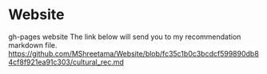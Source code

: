 # Website
gh-pages website
The link below will send you to my recommendation markdown file.
https://github.com/MShreetama/Website/blob/fc35c1b0c3bcdcf599890db84cf8f921ea91c303/cultural_rec.md
